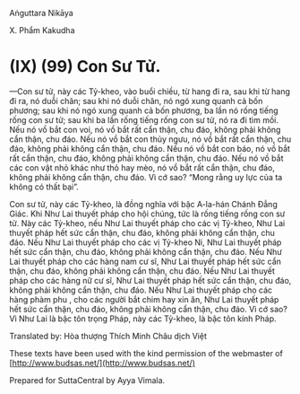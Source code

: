 Aṅguttara Nikāya

X. Phẩm Kakudha

# (IX) (99) Con Sư Tử.

—Con sư tử, này các Tỷ-kheo, vào buổi chiều, từ hang đi ra, sau khi từ hang đi ra, nó duỗi chân; sau khi nó duỗi chân, nó ngó xung quanh cả bốn phương; sau khi nó ngó xung quanh cả bốn phương, ba lần nó rống tiếng rống con sư tử; sau khi ba lần rống tiếng rống con sư tử, nó ra đi tìm mồi. Nếu nó vồ bắt con voi, nó vồ bắt rất cẩn thận, chu đáo, không phải không cẩn thận, chu đáo. Nếu nó vồ bắt con thủy ngưu, nó vồ bắt rất cẩn thận, chu đáo, không phải không cẩn thận, chu đáo. Nếu nó vồ bắt con báo, nó vồ bắt rất cẩn thận, chu đáo, không phải không cẩn thận, chu đáo. Nếu nó vồ bắt các con vật nhỏ khác như thỏ hay mèo, nó vồ bắt rất cẩn thận, chu đáo, không phải không cẩn thận, chu đáo. Vì cớ sao? “Mong rằng uy lực của ta không có thất bại”.

Con sư tử, này các Tỷ-kheo, là đồng nghĩa với bậc A-la-hán Chánh Ðẳng Giác. Khi Như Lai thuyết pháp cho hội chúng, tức là rống tiếng rống con sư tử. Này các Tỷ-kheo, nếu Như Lai thuyết pháp cho các vị Tỷ-kheo, Như Lai thuyết pháp hết sức cẩn thận, chu đáo, không phải không cẩn thận, chu đáo. Nếu Như Lai thuyết pháp cho các vị Tỷ-kheo Ni, Như Lai thuyết pháp hết sức cẩn thận, chu đáo, không phải không cẩn thận, chu đáo. Nếu Như Lai thuyết pháp cho các hàng nam cư sĩ, Như Lai thuyết pháp hết sức cẩn thận, chu đáo, không phải không cẩn thận, chu đáo. Nếu Như Lai thuyết pháp cho các hàng nữ cư sĩ, Như Lai thuyết pháp hết sức cẩn thận, chu đáo, không phải không cẩn thận, chu đáo. Nếu Như Lai thuyết pháp cho các hàng phàm phu , cho các người bắt chim hay xin ăn, Như Lai thuyết pháp hết sức cẩn thận, chu đáo, không phải không cẩn thận, chu đáo. Vì cớ sao? Vì Như Lai là bậc tôn trọng Pháp, này các Tỷ-kheo, là bậc tôn kính Pháp.

Translated by: Hòa thượng Thích Minh Châu dịch Việt

These texts have been used with the kind permission of the webmaster of [http://www.budsas.net/](http://www.budsas.net/)

Prepared for SuttaCentral by Ayya Vimala.